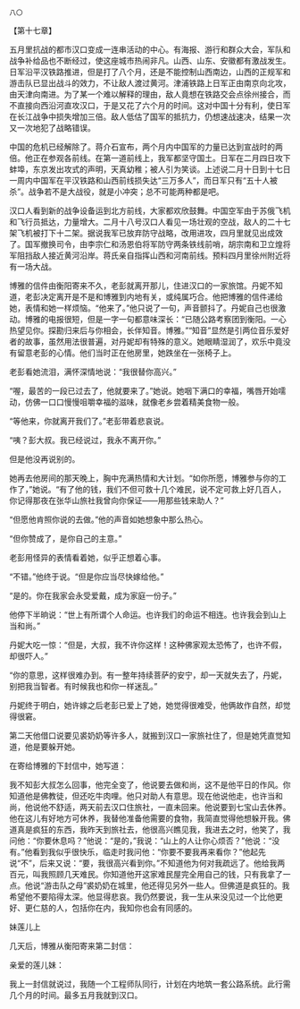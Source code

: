     八〇 

   【第十七章】

   五月里抗战的都市汉口变成一连串活动的中心。有海报、游行和群众大会，军队和战争补给品也不断经过，使这座城市热闹非凡。山西、山东、安徽都有激战发生。日军沿平汉铁路推进，但是打了八个月，还是不能控制山西南边，山西的正规军和游击队已显出战斗的效力，不让敌人渡过黄河。津浦铁路上日军正由南京向北攻，由天津向南进。为了某一个难以解释的理由，敌人竟想在铁路交会点徐州接合，而不直接向西沿河直攻汉口，于是又花了六个月的时间。这对中国十分有利，使日军在长江战争中损失增加三倍。敌人低估了国军的抵抗力，仍想速战速决，结果一次又一次地犯了战略错误。

   中国的危机已经解除了。蒋介石宣布，两个月内中国军的力量已达到宣战时的两倍。他正在参观各前线。在第一道前线上，我军都坚守国土。日军在二月四日攻下蚌埠，东京发出攻式的声明，天真幼稚；被人引为笑谈。上述说二月十日到十七日一周内中国军在平汉铁路和山西前线损失达“三万多人”，而日军只有“五十人被杀”。战争若不是大战役，就是小冲突；总不可能两种都是吧。

   汉口人看到新的战争设备运到北方前线，大家都欢欣鼓舞。中国空军由于苏俄飞机和飞行员抵达，力量增大。二月十八号汉口人看见一场壮观的空战，敌人的二十七架飞机被打下十二架。据说我军已放弃防守战略，改用进攻，四月里就见出成效了。国军撤换司令，由李宗仁和汤恩伯将军防守两条铁线前哨，胡宗南和卫立煌将军阻挡敌人接近黄河沿岸。蒋氏亲自指挥山西和河南前线。预料四月里徐州附近将有一场大战。

   博雅的信件由衡阳寄来不久，老彭就离开那儿，住进汉口的一家旅馆。丹妮不知道，老彭决定离开是不是和博雅到内地有关，或纯属巧合。他把博雅的信件递给她，表情和她一样烦恼。“他来了。”他只说了一句，声音颤抖了。丹妮自己也很激动。博雅的电报很短，但是一字一句都意味深长：“已随公路考察团到衡阳。一心热望见你。探勘归来后与你相会，长伴知音。博雅。”“知音”显然是引两位音乐爱好者的故事，虽然用法很普遍，对丹妮却有特殊的意义。她眼睛湿润了，欢乐中竟没有留意老彭的心情。他们当时正在他房里，她跌坐在一张椅子上。

   老彭看她流泪，满怀深情地说：“我很替你高兴。”

   “喔，最苦的一段已过去了，他就要来了。”她说。她咽下满口的幸福，嘴唇开始嚅动，仿佛一口口慢慢咀嚼幸福的滋味，就像老乡尝着精美食物一般。

   “等他来，你就离开我们了。”老彭带着悲哀说。

   “咦？彭大叔。我已经说过，我永不离开你。”

   但是他没再说别的。

   她再去他房间的那天晚上，胸中充满热情和大计划。“如你所愿，博雅参与你的工作了，”她说。“有了他的钱，我们不但可救十几个难民，说不定可救上好几百人，你记得那夜在张华山旅社我曾向你保证——用那些钱来助人？”

   “但愿他肯照你说的去做。”他的声音如她想象中那么热心。

   “但你赞成了，是你自己的主意。”

   老彭用怪异的表情看着她，似乎正想着心事。

   “不错。”他终于说。“但是你应当尽快嫁给他。”

   “是的。你在我家会永受爱戴，成为家庭一份子。”

   他停下半晌说：“世上有所谓个人命运。也许我们的命运不相连。也许我会到山上当和尚。”

   丹妮大吃一惊：“但是，大叔，我不许你这样！这种佛家观太恐怖了，也许不假，却很吓人。”

   “你的意思，这样很难办到。有一整年持续菩萨的安宁，却一天就失去了，丹妮，别把我当智者。有时候我也和你一样迷乱。”

   丹妮终于明白，她许嫁之后老彭已爱上了她，她觉得很难受，他俩故作自然，却觉得很窘。

   第二天他借口说要见裘奶奶等许多人，就搬到汉口一家旅社住了，但是她凭直觉知道，他是要躲开她。

   在寄给博雅的下封信中，她写道：

   我不知彭大叔怎么回事，他完全变了，他说要去做和尚，这不是他平日的作风。你知道他是佛教徒，但还吃牛肉哩。他只对助人有意思。现在他说他走，也许当和尚，他说他不舒适，两天前去汉口住旅社，一直未回来。他说要到七宝山去休养。他在这儿有好地方可休养，我替他准备他需要的食物，我简直觉得他想躲开我。佛道真是疯狂的东西，我昨天到旅社去，他很高兴瞧见我，我进去之时，他笑了，我问他：“你要休息吗？”他说：“是的，”我说：“山上的人让你心烦否？”他说：“没有。”他看到我似乎很快乐，临走时我问他：“你要不要我再来看你？”他起先说“不”，后来又说：“要，我很高兴看到你。”不知道他为何对我疏远了。他给我两百元，叫我照顾几天难民。你知道他开这家难民屋完全用自己的钱，只有我拿了一点。他说“游击队之母”裘奶奶在城里，他还得见另外一些人。但佛道是疯狂的。我希望他不要陷得太深。他显得悲哀。我仍然要说，我一生从来没见过一个比他更好、更仁慈的人，包括你在内，我知你也会有同感的。

   妹莲儿上

   几天后，博雅从衡阳寄来第二封信：

   亲爱的莲儿妹：

   我上一封信就说过，我随一个工程师队同行，计划在内地筑一套公路系统。此行需几个月的时间。最多五月我就到汉口。

